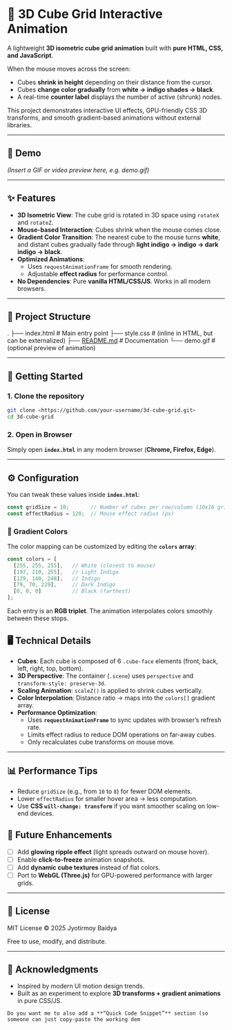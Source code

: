 # 🧊 3D Cube Grid Interactive Animation

A lightweight **3D isometric cube grid animation** built with **pure HTML, CSS, and JavaScript**.

When the mouse moves across the screen:

- Cubes **shrink in height** depending on their distance from the cursor.
- Cubes **change color gradually** from **white → indigo shades → black**.
- A real-time **counter label** displays the number of active (shrunk) nodes.

This project demonstrates interactive UI effects, GPU-friendly CSS 3D transforms, and smooth gradient-based animations without external libraries.

---

## 🎥 Demo

*(Insert a GIF or video preview here, e.g. demo.gif)*

---

## ✨ Features

- **3D Isometric View**: The cube grid is rotated in 3D space using `rotateX` and `rotateZ`.
- **Mouse-based Interaction**: Cubes shrink when the mouse comes close.
- **Gradient Color Transition**: The nearest cube to the mouse turns **white**, and distant cubes gradually fade through **light indigo → indigo → dark indigo → black**.
- **Optimized Animations**:
    - Uses `requestAnimationFrame` for smooth rendering.
    - Adjustable **effect radius** for performance control.
- **No Dependencies**: Pure **vanilla HTML/CSS/JS**. Works in all modern browsers.

---

## 📂 Project Structure

.
├── index.html # Main entry point
├── style.css # (inline in HTML, but can be externalized)
├── [README.md](http://readme.md/) # Documentation
└── demo.gif # (optional preview of animation)

---

## 🚀 Getting Started

### 1. Clone the repository

```bash
git clone <https://github.com/your-username/3d-cube-grid.git>
cd 3d-cube-grid
```

### 2. Open in Browser

Simply open **`index.html`** in any modern browser (**Chrome, Firefox, Edge**).

---

## ⚙️ Configuration

You can tweak these values inside **`index.html`**:

```jsx
const gridSize = 10;       // Number of cubes per row/column (10x10 grid)
const effectRadius = 120;  // Mouse effect radius (px)
```

### 🎨 Gradient Colors

The color mapping can be customized by editing the **`colors` array**:

```jsx
const colors = [
  [255, 255, 255],   // White (closest to mouse)
  [197, 210, 255],   // Light Indigo
  [129, 140, 248],   // Indigo
  [79, 70, 229],     // Dark Indigo
  [0, 0, 0]          // Black (farthest)
];
```

Each entry is an **RGB triplet**. The animation interpolates colors smoothly between these stops.

## 🖥️ Technical Details

- **Cubes**: Each cube is composed of 6 `.cube-face` elements (front, back, left, right, top, bottom).
- **3D Perspective**: The container (`.scene`) uses `perspective` and `transform-style: preserve-3d`.
- **Scaling Animation**: `scaleZ()` is applied to shrink cubes vertically.
- **Color Interpolation**: Distance ratio → maps into the `colors[]` gradient array.
- **Performance Optimization**:
    - Uses **`requestAnimationFrame`** to sync updates with browser’s refresh rate.
    - Limits effect radius to reduce DOM operations on far-away cubes.
    - Only recalculates cube transforms on mouse move.

---

## 📊 Performance Tips

- Reduce `gridSize` (e.g., from `10` to `8`) for fewer DOM elements.
- Lower `effectRadius` for smaller hover area → less computation.
- Use **CSS `will-change: transform`** if you want smoother scaling on low-end devices.

## 🔮 Future Enhancements

- [ ]  Add **glowing ripple effect** (light spreads outward on mouse hover).
- [ ]  Enable **click-to-freeze** animation snapshots.
- [ ]  Add **dynamic cube textures** instead of flat colors.
- [ ]  Port to **WebGL (Three.js)** for GPU-powered performance with larger grids.

---

## 📜 License

MIT License © 2025 Jyotirmoy Baidya

Free to use, modify, and distribute.

---

## 🙌 Acknowledgments

- Inspired by modern UI motion design trends.
- Built as an experiment to explore **3D transforms + gradient animations** in pure CSS/JS.

```
Do you want me to also add a **“Quick Code Snippet”** section (so someone can just copy-paste the working dem
```